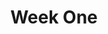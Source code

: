 ---
layout: layouts/weeknote.njk
title: "Week One"
description: "I'm getting stuck in and on algortihms, reexploring thinking computationally, being frustrated with 
resources."
social_img: 
    url: "https://the-public-domain-review.imgix.net/collections/paul-nash-s-genesis/2-The-Face-of-the-Waters.jpg"
    alt: Paul Nash The face of the Water from the Genesis series
tags: weeknotes
---